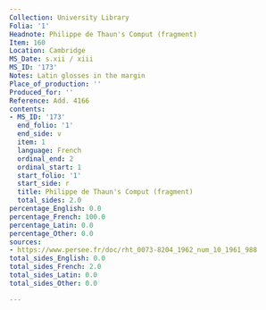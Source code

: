 ```yaml
---
Collection: University Library
Folia: '1'
Headnote: Philippe de Thaun's Comput (fragment)
Item: 160
Location: Cambridge
MS_Date: s.xii / xiii
MS_ID: '173'
Notes: Latin glosses in the margin
Place_of_production: ''
Produced_for: ''
Reference: Add. 4166
contents:
- MS_ID: '173'
  end_folio: '1'
  end_side: v
  item: 1
  language: French
  ordinal_end: 2
  ordinal_start: 1
  start_folio: '1'
  start_side: r
  title: Philippe de Thaun's Comput (fragment)
  total_sides: 2.0
percentage_English: 0.0
percentage_French: 100.0
percentage_Latin: 0.0
percentage_Other: 0.0
sources:
- https://www.persee.fr/doc/rht_0073-8204_1962_num_10_1961_988
total_sides_English: 0.0
total_sides_French: 2.0
total_sides_Latin: 0.0
total_sides_Other: 0.0

---
```


